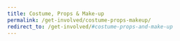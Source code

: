 ```yaml
---
title: Costume, Props & Make-up
permalink: /get-involved/costume-props-makeup/
redirect_to: /get-involved/#costume-props-and-make-up
---
```

